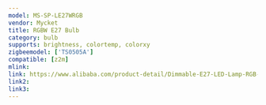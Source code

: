 ```yaml
---
model: MS-SP-LE27WRGB
vendor: Mycket
title: RGBW E27 Bulb
category: bulb
supports: brightness, colortemp, colorxy
zigbeemodel: ['TS0505A']
compatible: [z2m]
mlink: 
link: https://www.alibaba.com/product-detail/Dimmable-E27-LED-Lamp-RGB-WIFI_1600064220375.html
link2: 
link3: 
---
```

